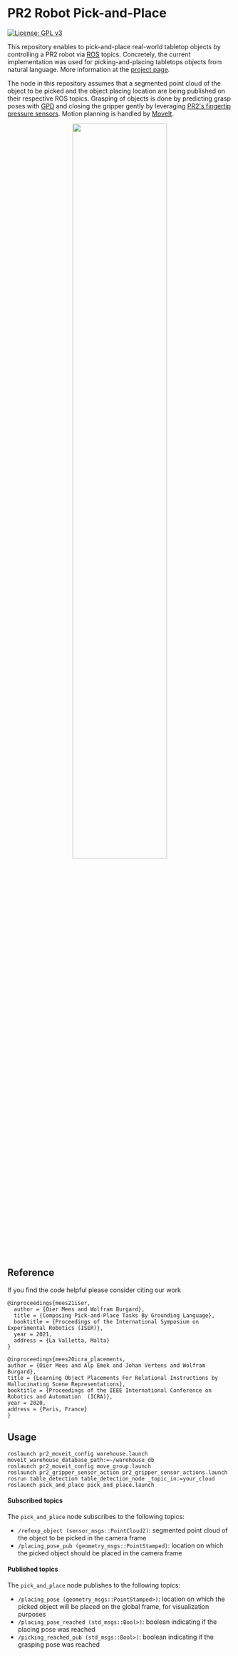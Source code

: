 # PR2 Robot Pick-and-Place
[![License: GPL v3](https://img.shields.io/badge/License-GPLv3-blue.svg)](https://www.gnu.org/licenses/gpl-3.0)

This repository enables to pick-and-place real-world tabletop objects by controlling a PR2 robot via [ROS](https://www.ros.org/) topics. 
Concretely, the current implementation was used for picking-and-placing tabletops objects from natural language.
More information at the [project page](http://speechrobot.cs.uni-freiburg.de/).

The node in this repository assumes that a segmented point cloud of the object to be picked and the object placing location are being published on their respective ROS topics.
Grasping of objects is done by predicting grasp poses with [GPD](https://arxiv.org/abs/1603.01564) and closing the gripper gently by leveraging [PR2's fingertip pressure sensors](http://wiki.ros.org/pr2_gripper_sensor_action).
Motion planning is handled by [MoveIt](https://moveit.ros.org/). 

<p align="center">
  <img src="http://speechrobot.cs.uni-freiburg.de/images/motivation.png" width="65%"/>
</p>

## Reference
If you find the code helpful please consider citing our work
```
@inproceedings{mees21iser,
  author = {Oier Mees and Wolfram Burgard},
  title = {Composing Pick-and-Place Tasks By Grounding Language},
  booktitle = {Proceedings of the International Symposium on Experimental Robotics (ISER)},
  year = 2021,
  address = {La Valletta, Malta}
}
```
```
@inproceedings{mees20icra_placements,
author = {Oier Mees and Alp Emek and Johan Vertens and Wolfram Burgard},
title = {Learning Object Placements For Relational Instructions by Hallucinating Scene Representations},
booktitle = {Proceedings of the IEEE International Conference on Robotics and Automation  (ICRA)},
year = 2020,
address = {Paris, France}
}
```

## Usage
```
roslaunch pr2_moveit_config warehouse.launch moveit_warehouse_database_path:=~/warehouse_db
roslaunch pr2_moveit_config move_group.launch
roslaunch pr2_gripper_sensor_action pr2_gripper_sensor_actions.launch
rosrun table_detection table_detection_node _topic_in:=your_cloud
roslaunch pick_and_place pick_and_place.launch
```
#### Subscribed topics
The `pick_and_place` node subscribes to the following topics:

*  `/refexp_object (sensor_msgs::PointCloud2)`: segmented point cloud of the object to be picked in the camera frame
* `/placing_pose_pub (geometry_msgs::PointStamped)`: location on which the picked object should be placed in the camera frame

#### Published topics
The `pick_and_place` node publishes to the following topics:

*  `/placing_pose (geometry_msgs::PointStamped>)`: location on which the picked object will be placed on the global frame, for visualization purposes
*  `/placing_pose_reached (std_msgs::Bool>)`: boolean indicating if the placing pose was reached
*  `/picking_reached_pub (std_msgs::Bool>)`: boolean indicating if the grasping pose was reached